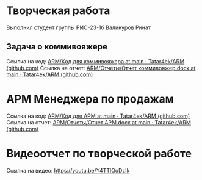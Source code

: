 # Творческая работа

Выполнил студент группы РИС-23-1б
Валинуров Ринат
## Задача о коммивояжере

Ссылка на код: [ARM/Код для коммивояжера at main · Tatar4ek/ARM (github.com)](https://github.com/Tatar4ek/ARM/tree/main/%D0%9A%D0%BE%D0%B4%20%D0%B4%D0%BB%D1%8F%20%D0%BA%D0%BE%D0%BC%D0%BC%D0%B8%D0%B2%D0%BE%D1%8F%D0%B6%D0%B5%D1%80%D0%B0)
Ссылка на отчет: [ARM/Отчеты/Отчет коммивояжер.docx at main · Tatar4ek/ARM (github.com)](https://github.com/Tatar4ek/ARM/blob/main/%D0%9E%D1%82%D1%87%D0%B5%D1%82%D1%8B/%D0%9E%D1%82%D1%87%D0%B5%D1%82%20%D0%BA%D0%BE%D0%BC%D0%BC%D0%B8%D0%B2%D0%BE%D1%8F%D0%B6%D0%B5%D1%80.docx)

# АРМ Менеджера по продажам

Ссылка на код: [ARM/Код для АРМ at main · Tatar4ek/ARM (github.com)](https://github.com/Tatar4ek/ARM/tree/main/%D0%9A%D0%BE%D0%B4%20%D0%B4%D0%BB%D1%8F%20%D0%90%D0%A0%D0%9C)
Ссылка на отчет: [ARM/Отчеты/Отчет АРМ.docx at main · Tatar4ek/ARM (github.com)](https://github.com/Tatar4ek/ARM/blob/main/%D0%9E%D1%82%D1%87%D0%B5%D1%82%D1%8B/%D0%9E%D1%82%D1%87%D0%B5%D1%82%20%D0%90%D0%A0%D0%9C.docx)

# Видеоотчет по творческой работе

Ссылка на видео: https://youtu.be/Y4TTlQoDzIk


